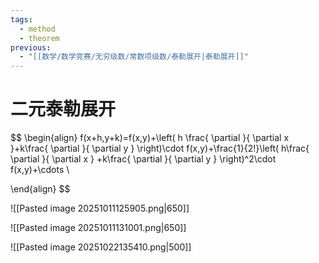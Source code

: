 ```yaml
---
tags:
  - method
  - theorem
previous:
  - "[[数学/数学竞赛/无穷级数/常数项级数/泰勒展开|泰勒展开]]"
---
```

# 二元泰勒展开
$$
\begin{align}
f(x+h,y+k)=f(x,y)+\left( h \frac{ \partial  }{ \partial x }+k\frac{ \partial  }{ \partial y }   \right)\cdot f(x,y)+\frac{1}{2!}\left( h\frac{ \partial  }{ \partial x }  +k\frac{ \partial  }{ \partial y } \right)^2\cdot f(x,y)+\cdots \\

\end{align}
$$


![[Pasted image 20251011125905.png|650]]

![[Pasted image 20251011131001.png|650]]

![[Pasted image 20251022135410.png|500]]












